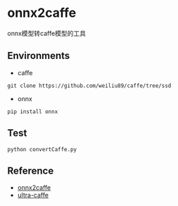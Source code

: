 # onnx2caffe
onnx模型转caffe模型的工具

## Environments
* caffe 
```
git clone https://github.com/weiliu89/caffe/tree/ssd
```
* onnx 
```
pip install onnx
```

## Test
```
python convertCaffe.py
```

## Reference
* [onnx2caffe](https://github.com/MTlab/onnx2caffe.git)  
* [ultra-caffe](https://github.com/Linzaer/Ultra-Light-Fast-Generic-Face-Detector-1MB/tree/master/caffe)

